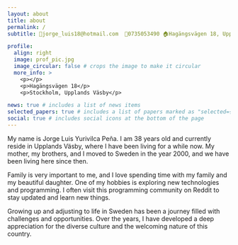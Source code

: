 ```yaml
---
layout: about
title: about
permalink: /
subtitle: 📧jorge_luis18@hotmail.com  📱0735053490 🏠Hagängsvägen 18, Upplands Väsby

profile:
  align: right
  image: prof_pic.jpg
  image_circular: false # crops the image to make it circular
  more_info: >
    <p></p>
    <p>Hagängsvägen 18</p>
    <p>Stockholm, Upplands Väsby</p>

news: true # includes a list of news items
selected_papers: true # includes a list of papers marked as "selected={true}"
social: true # includes social icons at the bottom of the page
---
```


My name is Jorge Luis Yurivilca Peña. I am 38 years old and currently reside in Upplands Väsby, where I have been living for a while now. My mother, my brothers, and I moved to Sweden in the year 2000, and we have been living here since then.

Family is very important to me, and I love spending time with my family and my beautiful daughter. One of my hobbies is exploring new technologies and programming. I often visit this programming community on Reddit to stay updated and learn new things.

Growing up and adjusting to life in Sweden has been a journey filled with challenges and opportunities. Over the years, I have developed a deep appreciation for the diverse culture and the welcoming nature of this country.


